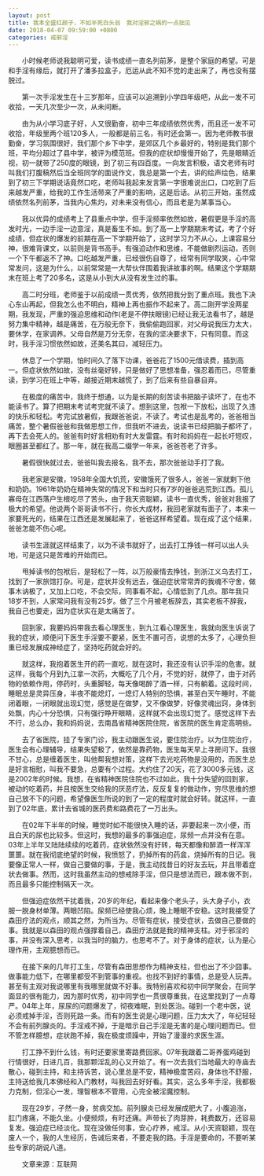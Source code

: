 ```yaml
---
layout: post
title: 我本全盛红颜子，不如半死白头翁　我对淫邪之祸的一点拙见
date: 2018-04-07 09:59:00 +0800
categories: 戒邪淫
---
```


　　小时候老师说我聪明可爱，读书成绩一直名列前茅，是整个家庭的希望。可是和手淫有缘后，就打开了潘多拉盒子，厄运从此不知不觉的走出来了，再也没有摆脱过。
　　第一次手淫发生在十三岁那年，应该可以追溯到小学四年级吧，从此一发不可收拾，一天几次至少一次，从未间断。
　　由为从小学习底子好，人又很勤奋，初中三年成绩依然优秀，而且还一发不可收拾，年级里两个班120多人，一般都是前三名，有时还会第一。因为老师教书很勤奋，学习氛围很好，我们那个乡下中学，是郊区几个乡最好的，特别是我们那个班，平均分超过了县中学，被评为模范班。但我的症状却慢慢开始了，先是眼睛近视，初一就带了250度的眼镜，到了初三有四百度。一向发言积极，语文老师有时叫我们打腹稿然后当全班同学的面说作文，我总是第一个去，讲的绘声绘色，结果到了初三下学期说话竟然口吃，老师叫我起来发言第一字很难说出口，口吃到了后来越发严重，给我的工作生活带来了严重的影响，这是后话。从初三开始，虽然成绩依然名列前茅，当我内心焦灼，对未来没有信心，而且老是为某事当心。
　　我以优异的成绩考上了县重点中学，但手淫频率依然如故，暑假更是手淫的高发时光，一边手淫一边意淫，真是畜生不如。到了高一上学期期末考试，考了个好成绩，但症状的爆发的前期在高一下学期开始了，这时学习力不从心，上课容易分神，很难背课文，以前则是背书高手。有强迫动作和思维，不能做剧烈运动，否则一个下午都返不了神。口吃越发严重，已经很伤自尊了，经常有同学取笑，心中常常发问，这是为什么，以前常常是一大帮伙伴围着我讲故事的啊。结果这个学期期末在班上考了20多名，这是从小到大从没有发生过的事。
　　高二时分班，老师鉴于以前成绩一贯优秀，依然把我分到了重点班。我也下决心东山再起，但我怎么也不明白，精神上再也振作不起来了。高二刚开学没两星期，我发现，严重的强迫思维和动作(老是不停扶眼镜)已经让我无法看书了，越是努力集中精神，越是痛苦，在万般无奈下，我偷偷跑回家，对父母说我压力太大，要休学，在家调养。父母自然是万分无奈，在我的坚决要求下，只有同意。而这时，我手淫习惯依然如故，还美名其曰，减轻压力。
　　休息了一个学期，怕时间久了落下功课，爸爸花了1500元借读费，插到高一。但症状依然如故，没有丝毫好转，只是做好了思想准备，强忍着而已，尽管重读，到学习在班上中等，越接近期末越慌了，到了后来有些自暴自弃。
　　在极度的痛苦中，我终于想通，以为是长期的刻苦读书把脑子读坏了，在也不能读书了。算了把期末考试考完就不读了。想到这里，包袱一下放松，出现了久违的快乐和轻松。考完试放暑假，我跟爸爸说，不读了。考试也是乱考的，爸爸相当痛苦，整个暑假爸爸和我做思想工作，但我听不进去，说读书已经把脑子都坏了，再下去会死人的。爸爸有时好言相劝有时大发雷霆。有时和妈妈在一起长吁短叹，眼圈甚至都红了。那一年，就在我高二缀学一年来，爸爸苍老了许多。
　　暑假很快就过去，爸爸叫我去报名，我不去，那次爸爸动手打了我。
　　我老家是安徽，1958年全国大饥荒，安徽饿死了很多人，爸爸一家就剩下他和奶奶。1961年奶奶在精神失常的情况下和当时只有7岁的爸爸逃荒到江西。孤儿寡母在江西落户生根吃尽了苦头，由于我天资聪颖，读书一直优秀，爸爸对我报了极大的希望。他说两个哥哥读书不行，你长大成材，我回老家就有面子了，本来一家要死光的，结果在江西还是发展起来了，爸爸这样希望着。现在成了这个结果，爸爸怎能不伤心呢。
　　读书生涯就这样结束了，以为不读书就好了，出去打工挣钱一样可以出人头地，可是这只是苦难的开始而已。
　　甩掉读书的包袱后，是轻松了一阵，以万般豪情去挣钱，到浙江义乌去打工，找到了一家旅馆打杂。可是，症状并没有远去，强迫症状常常弄的我魂不守舍，做事木讷极了，又加上口吃，不会交际，同事看不起，心情低到了几点。那年我只18岁不到，人家常问我有没有25岁。做了三个月被老板辞去，其实老板不辞我，我自己也要走，因为症状实在是太痛苦了。
　　回到家，我要妈妈带我去看心理医生，到九江看心理医生，我就向医生诉说了我的症状，顺便问下医生手淫要不要紧，医生不置可否，说想的太多了，心理负担重已经发展成神经症了，坚持吃药就会好的。
　　就这样，我抱着医生开的药一直吃，就在这时，我还没有认识手淫的危害。就这样，我每个月到九江拿一次药，大概吃了几个月，不觉的好，就停了，由于对药物的依赖作用，停药时，头重脚轻，每天像喝醉了酒一样，只有躺着。这段时间，睡眠总是灵异压身，半夜不能熄灯，一熄灯人特别的恐惧，甚至白天午睡时，不能闭着眼，一闭眼就出现幻觉，感觉是在做梦，又不像做梦，好像灵魂出窍，身体到处飘，内心十分恐惧，只有强行睁开眼睛，这样就不会出现幻觉了。感觉这样下去不行，总么办，我和妈妈说，去南昌省精神医院住院，省医院的医生肯定高明些。
　　去了省医院，挂了专家门诊，我主动跟医生说，要住院治疗。以为住院治疗，医生会有心理辅导，结果失望极了，依然是靠药物，医生每天早上寻房问下。我很不甘心，总是缠着医生，叫他帮我想对策，这样下去光吃药物是没用的，而医生总是好言相慰，叫我不要急，总要有个过程。大约住了20天，花了3000多元钱，这是2002年的时候。我想，在省精神医院住院也不过如此，我十分失望的回到家，被动的吃着药，并且按医生交给我的厌恶疗法，反反复复的做动作，穷尽思维的想自己放不下的问题，希望像医生所说的到了一定的程度时就会好转。就这样，一直到了02年底，累计去省城的医药费和路费花了一万出头。
　　在02年下半年的时候，睡觉时如不能很快入睡的话，非要起来一次小便，而且白天的尿也比较多。但这时，我想的最多的事强迫症，尿频一点并没有在意。03年上半年又陆陆续续的吃着药，症状依然没有好转，每天都像和醉酒一样浑浑噩噩。就在我彻底绝望的时候，我愤怒了，扔掉所有的药盒，烧掉所有的日记。我要像正常人一样，做自己要做的事，于是，我主动找昔日的好友去玩，并且带着症状去做事。然而，这时我虽然主动的想戒除手淫，但只是想法而已，跟本做不到，而且最多只能控制隔天一次。
　　但强迫症依然干扰着我，20岁的年纪，看起来像个老头子，头大身子小，衣服一脱身材单薄。两眼凹陷。尿频已经使我心烦，晚上睡眠不安稳。这时我接受了森田疗法的观点，顺其之然，为所当为。尽管有症状，接受症状，去做自己要做的事。我就是以森田的观点强撑着自己，森田疗法就是我的精神支柱。对于邪淫的事，并没有深入思考，以我当时的脑力，也思考不了。对于身体的症状，认为是心理作用，主观臆想而已。
　　在接下来的几年打工生，尽管有森田思想作为精神支柱，但也出了不少囧事。做事能力低下，在哪里都受不到管事的重视。也找不到好的事情，总是受人玩弄。甚至有主观对我说哪里有我哪里就做不好事。我特别喜欢和初中同学聚会，在同学面显的很有能力，因为那时优秀，初中同学也一贯很尊重我，在这里找到了一点尊严。04年上年，尿尿的问题爆发了，彻夜难眠，到处医治。碰到一个老中医，说必须戒掉手淫，否则死路一条。而有的医生说是心理问题，压力太大了，年纪轻轻不会有前列腺炎的。手淫戒不掉，于是暗示自己手淫是无害的是心理问题而已。但不管怎样臆想，症状跑不掉，我在极度烦躁中，开始了漫漫的求医生涯。
　　打工挣不到什么钱，有时还要家里寄路费回家。07年我跟着二哥养蛋鸡碰到行情很好，日进几百，我那颗淫乱的心又开始了。有一次去我们当地最大的寺庙去散心，碰到主持，和主持诉苦，说心里总是不安，精神极度苦闷，身体也不舒服，主持送给我几本佛经和入门教材，叫我回去好好看。其实，这么多年手淫，我都极力克制，但淫心一发，理智根本不管用，心完全被淫魔控制。
　　现在29岁，孑然一身，贫病交加。前列腺炎已经发展成肥大了，小腹追涨，肛门疼痛，不能久坐。小便频烦，有时还痛。声带长了肉芽肿，耗费数万，还容易复发。强迫症已经淡化。现在没做任何事，安心疗养，戒淫。从小天资聪颖，现在废人一个，我的人生经历，告诫后来者，不要走我的路。手淫是要命的，不要听某些专家的胡说八道。
　　文章来源：互联网